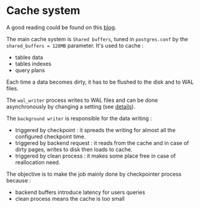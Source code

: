 # Cache system

A good reading could be found on this [blog](https://madusudanan.com/blog/understanding-postgres-caching-in-depth/).

The main cache system is `Shared buffers`, tuned in `postgres.conf` by the `shared_buffers = 128MB` parameter. It's used to cache :

* tables data
* tables indexes
* query plans

Each time a data becomes dirty, it has to be flushed to the disk and to WAL files.


The `wal_writer` process writes to WAL files and can be done asynchronously by changing a setting (see [details](/postgresql/pgsql_perf/#synchronous-commit)).

The `background writer` is responsible for the data writing : 

* triggered by checkpoint : it spreads the writing for almost all the configured checkpoint time.
* triggered by backend request : it reads from the cache and in case of dirty pages, writes to disk then loads to cache.
* triggered by clean process : it makes some place free in case of reallocation need.

The objective is to make the job mainly done by checkpointer process because :

* backend buffers introduce latency for users queries
* clean process means the cache is too small

 